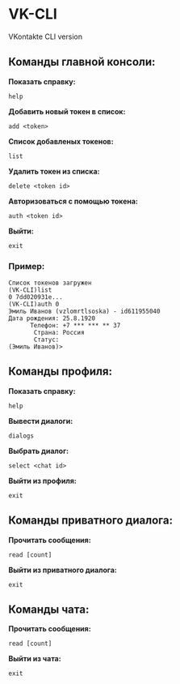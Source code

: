 # VK-CLI
VKontakte CLI version

## Команды главной консоли:
**Показать справку:**

`help`

**Добавить новый токен в список:**

`add <token>`

**Список добавленых токенов:**

`list`

**Удалить токен из списка:**

`delete <token id>`

**Авторизоваться с помощью токена:**

`auth <token id>`

**Выйти:**

`exit`

### Пример:
```
Список токенов загружен
(VK-CLI)list
0 7dd020931e...
(VK-CLI)auth 0
Эмиль Иванов (vzlomrtlsoska) - id611955040
Дата рождения: 25.8.1920
      Телефон: +7 *** *** ** 37
       Страна: Россия
       Статус: 
(Эмиль Иванов)>
```
 

 ## Команды профиля:
 
 **Показать справку:**
 
 `help`
 
 **Вывести диалоги:**
 
 `dialogs`
 
 **Выбрать диалог:**
 
 `select <chat id>`

 **Выйти из профиля:**

 `exit`


 ## Команды приватного диалога:
 
 **Прочитать сообщения:**
 
 `read [count]`

 **Выйти из приватного диалога:**
 
 `exit`


 ## Команды чата:

 **Прочитать сообщения:**

 `read [count]`

 **Выйти из чата:**

 `exit`
